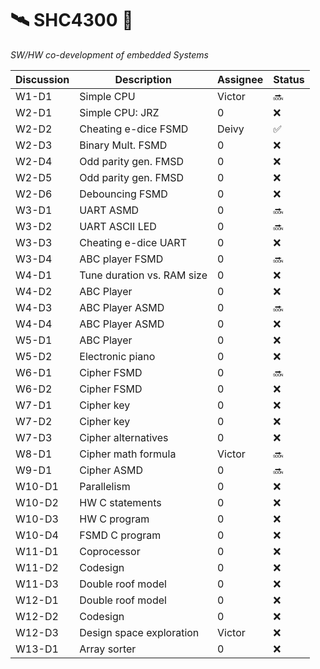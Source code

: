 # :artificial_satellite: SHC4300 :lollipop:
*SW/HW co-development of embedded Systems*




| Discussion  | Description                 | Assignee  | Status              |
| ----------- | --------------------------- | --------- | ------------------- |
| W1-D1       | Simple CPU                  | Victor    | :soon:              |
| W2-D1       | Simple CPU: JRZ             | 0         | :x:                 |
| W2-D2       | Cheating e-dice FSMD        | Deivy     | :white_check_mark:  |
| W2-D3       | Binary Mult. FSMD           | 0         | :x:                 |
| W2-D4       | Odd parity gen. FMSD        | 0         | :x:                 |
| W2-D5       | Odd parity gen. FMSD        | 0         | :x:                 |
| W2-D6       | Debouncing FSMD             | 0         | :x:                 |
| W3-D1       | UART ASMD                   | 0         | :soon:              |
| W3-D2       | UART ASCII LED              | 0         | :soon:              |
| W3-D3       | Cheating e-dice UART        | 0         | :x:                 |
| W3-D4       | ABC player FSMD             | 0         | :soon:              |
| W4-D1       | Tune duration vs. RAM size  | 0         | :x:                 |
| W4-D2       | ABC Player                  | 0         | :x:                 |
| W4-D3       | ABC Player ASMD             | 0         | :soon:              |
| W4-D4       | ABC Player ASMD             | 0         | :x:                 |
| W5-D1       | ABC Player                  | 0         | :x:                 |
| W5-D2       | Electronic piano            | 0         | :x:                 |
| W6-D1       | Cipher FSMD                 | 0         | :soon:              |
| W6-D2       | Cipher FSMD                 | 0         | :x:                 |
| W7-D1       | Cipher key                  | 0         | :x:                 |
| W7-D2       | Cipher key                  | 0         | :x:                 |
| W7-D3       | Cipher alternatives         | 0         | :x:                 |
| W8-D1       | Cipher math formula         | Victor    | :soon:              |
| W9-D1       | Cipher ASMD                 | 0         | :soon:              |
| W10-D1      | Parallelism                 | 0         | :x:                 |
| W10-D2      | HW C statements             | 0         | :x:                 |
| W10-D3      | HW C program                | 0         | :x:                 |
| W10-D4      | FSMD C program              | 0         | :x:                 |
| W11-D1      | Coprocessor                 | 0         | :x:                 |
| W11-D2      | Codesign                    | 0         | :x:                 |
| W11-D3      | Double roof model           | 0         | :x:                 |
| W12-D1      | Double roof model           | 0         | :x:                 |
| W12-D2      | Codesign                    | 0         | :x:                 |
| W12-D3      | Design space exploration    | Victor    | :x:                 |
| W13-D1      | Array sorter                | 0         | :x:                 |
